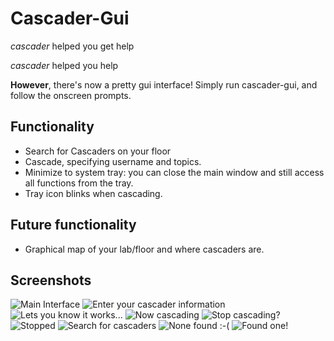 # Cascader-Gui #

*cascader* helped you get help

*cascader* helped you help

**However**, there's now a pretty gui interface! Simply run cascader-gui, and follow the onscreen prompts.

## Functionality ##
- Search for Cascaders on your floor
- Cascade, specifying username and topics.
- Minimize to system tray: you can close the main window and still access all functions from the tray.
- Tray icon blinks when cascading.

## Future functionality ##
- Graphical map of your lab/floor and where cascaders are.

## Screenshots ##
![Main Interface](http://github.com/xoebus/at-tools/raw/master/cascader-gui/screens/main.png)
![Enter your cascader information](http://github.com/xoebus/at-tools/raw/master/cascader-gui/screens/cascader-info.png)
![Lets you know it works...](http://github.com/xoebus/at-tools/raw/master/cascader-gui/screens/confirmation.png)
![Now cascading](http://github.com/xoebus/at-tools/raw/master/cascader-gui/screens/cascading.png)
![Stop cascading?](http://github.com/xoebus/at-tools/raw/master/cascader-gui/screens/stopme.png)
![Stopped](http://github.com/xoebus/at-tools/raw/master/cascader-gui/screens/not_cascading.png)
![Search for cascaders](http://github.com/xoebus/at-tools/raw/master/cascader-gui/screens/search1.png)
![None found :-(](http://github.com/xoebus/at-tools/raw/master/cascader-gui/screens/no-cascaders.png)
![Found one!](http://github.com/xoebus/at-tools/raw/master/cascader-gui/screens/found-one.png)

